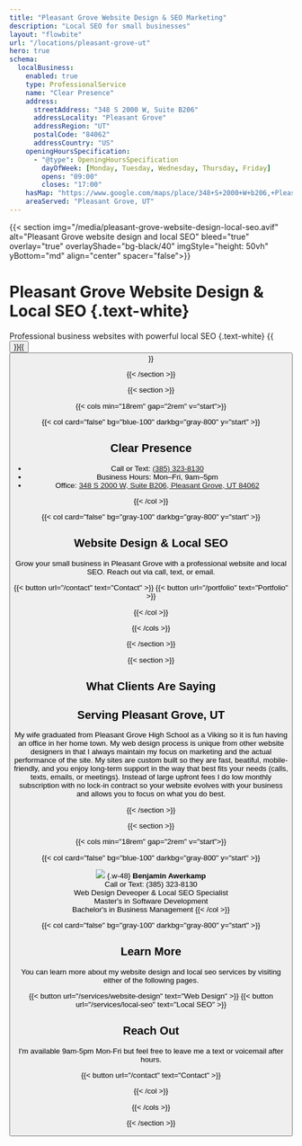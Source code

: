 ```yaml
---
title: "Pleasant Grove Website Design & SEO Marketing"
description: "Local SEO for small businesses"
layout: "flowbite"
url: "/locations/pleasant-grove-ut"
hero: true
schema:
  localBusiness:
    enabled: true
    type: ProfessionalService
    name: "Clear Presence"
    address:
      streetAddress: "348 S 2000 W, Suite B206"
      addressLocality: "Pleasant Grove"
      addressRegion: "UT"
      postalCode: "84062"
      addressCountry: "US"
    openingHoursSpecification:
      - "@type": OpeningHoursSpecification
        dayOfWeek: [Monday, Tuesday, Wednesday, Thursday, Friday]
        opens: "09:00"
        closes: "17:00"
    hasMap: "https://www.google.com/maps/place/348+S+2000+W+b206,+Pleasant+Grove,+UT+84062"
    areaServed: "Pleasant Grove, UT"
---
```

{{< section img="/media/pleasant-grove-website-design-local-seo.avif" alt="Pleasant Grove website design and local SEO" bleed="true" overlay="true" overlayShade="bg-black/40" imgStyle="height: 50vh" yBottom="md" align="center" spacer="false">}}
# Pleasant Grove Website Design & Local SEO {.text-white}
Professional business websites with powerful local SEO
{.text-white}
{{<button url="/services/website-design" text="Web Design">}}{{<button url="/services/local-seo" text="Local SEO">}}

{{< /section >}}


{{< section >}}

{{< cols min="18rem" gap="2rem" v="start">}}

{{< col card="false" bg="blue-100" darkbg="gray-800" y="start" >}}

## Clear Presence
- Call or Text: <a href="tel:+13853238130">(385) 323-8130</a>
- Business Hours: Mon–Fri, 9am–5pm
- Office: <a href="https://www.google.com/maps/place/348+S+2000+W+b206,+Pleasant+Grove,+UT+84062" target="_blank" rel="noopener">348 S 2000 W, Suite B206, Pleasant Grove, UT 84062</a>

{{< /col >}}

{{< col card="false" bg="gray-100" darkbg="gray-800" y="start" >}}

## Website Design & Local SEO

Grow your small business in Pleasant Grove with a professional website and local SEO. Reach out via call, text, or email.

{{< button url="/contact" text="Contact" >}} {{< button url="/portfolio" text="Portfolio" >}}

{{< /col >}}

{{< /cols >}}

{{< /section >}}

{{< section >}}

## What Clients Are Saying

<!-- Elfsight Google Reviews | Rank Utah (lazy-loaded globally) -->
<div class="elfsight-app-caff5808-5afd-415b-b8a6-19ebf5a9e552" data-elfsight-app-lazy></div>

## Serving Pleasant Grove, UT

My wife graduated from Pleasant Grove High School as a Viking so it is fun having an office in her home town. My web design process is unique from other website designers in that I always maintain my focus on marketing and the actual performance of the site. My sites are custom built so they are fast, beatiful, mobile-friendly, and you enjoy long-term support in the way that best fits your needs (calls, texts, emails, or meetings). Instead of large upfront fees I do low monthly subscription with no lock-in contract so your website evolves with your business and allows you to focus on what you do best.

{{< /section >}}


{{< section >}}

{{< cols min="18rem" gap="2rem" v="start">}}

{{< col card="false" bg="blue-100" darkbg="gray-800" y="start" >}}


![](/media/utah-seo-specialist-web-design-expert-profile-picture.jpg)
{.w-48}
**Benjamin Awerkamp** <br>
Call or Text: (385) 323-8130 <br>
Web Design Deveoper & Local SEO Specialist <br>
Master's in Software Development <br>
Bachelor's in Business Management
{{< /col >}}

{{< col card="false" bg="gray-100" darkbg="gray-800" y="start" >}}

## Learn More

You can learn more about my website design and local seo services by visiting either of the following pages.

{{< button url="/services/website-design" text="Web Design" >}} {{< button url="/services/local-seo" text="Local SEO" >}}

## Reach Out

I'm available 9am-5pm Mon-Fri but feel free to leave me a text or voicemail after hours.

{{< button url="/contact" text="Contact" >}}



{{< /col >}}

{{< /cols >}}

{{< /section >}}






